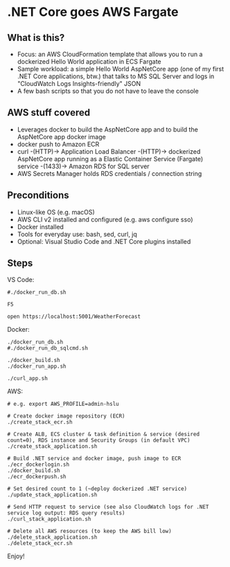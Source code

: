 # .NET Core goes AWS Fargate

## What is this?

- Focus: an AWS CloudFormation template that allows you to run a dockerized Hello World application in ECS Fargate
- Sample workload: a simple Hello World AspNetCore app (one of my first .NET Core applications, btw.) that talks to MS SQL Server and logs in "CloudWatch Logs Insights-friendly" JSON
- A few bash scripts so that you do not have to leave the console

## AWS stuff covered

- Leverages docker to build the AspNetCore app and to build the AspNetCore app docker image
- docker push to Amazon ECR
- curl -(HTTP)-> Application Load Balancer -(HTTP)-> dockerized AspNetCore app running as a Elastic Container Service (Fargate) service -(1433)-> Amazon RDS for SQL server
- AWS Secrets Manager holds RDS credentials / connection string

## Preconditions

- Linux-like OS (e.g. macOS)
- AWS CLI v2 installed and configured (e.g. aws configure sso)
- Docker installed
- Tools for everyday use: bash, sed, curl, jq
- Optional: Visual Studio Code and .NET Core plugins installed

## Steps

VS Code:

    #./docker_run_db.sh

    F5

    open https://localhost:5001/WeatherForecast

Docker:

    ./docker_run_db.sh
    #./docker_run_db_sqlcmd.sh

    ./docker_build.sh
    ./docker_run_app.sh

    ./curl_app.sh

AWS:

    # e.g. export AWS_PROFILE=admin-hslu

    # Create docker image repository (ECR)
    ./create_stack_ecr.sh
    
    # Create ALB, ECS cluster & task definition & service (desired count=0), RDS instance and Security Groups (in default VPC) 
    ./create_stack_application.sh

    # Build .NET service and docker image, push image to ECR
    ./ecr_dockerlogin.sh
    ./docker_build.sh
    ./ecr_dockerpush.sh 

    # Set desired count to 1 (~deploy dockerized .NET service)
    ./update_stack_application.sh

    # Send HTTP request to service (see also CloudWatch logs for .NET service log output: RDS query results)
    ./curl_stack_application.sh

    # Delete all AWS resources (to keep the AWS bill low)
    ./delete_stack_application.sh 
    ./delete_stack_ecr.sh

Enjoy!
